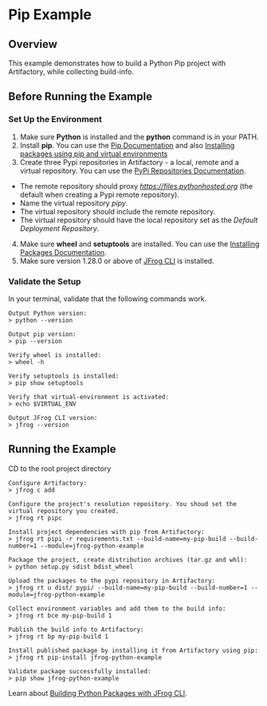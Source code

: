 # Pip Example

## Overview
This example demonstrates how to build a Python Pip project with Artifactory, while collecting build-info.

## Before Running the Example
### Set Up the Environment 
1. Make sure **Python** is installed and the **python** command is in your PATH.
2. Install **pip**. You can use the [Pip Documentation](https://pip.pypa.io/en/stable/installing/) and also [Installing packages using pip and virtual environments](https://packaging.python.org/guides/installing-using-pip-and-virtual-environments/)
3. Create three Pypi repositories in Artifactory - a local, remote and a virtual repository. You can use the [PyPi Repositories Documentation](https://www.jfrog.com/confluence/display/RTF/PyPI+Repositories).
* The remote repository should proxy *https://files.pythonhosted.org* (the default when creating a Pypi remote repository). 
* Name the virtual repository *pipy*.
* The virtual repository should include the remote repository.
* The virtual repository should have the local repository set as the *Default Deployment Repository*.
4. Make sure **wheel** and **setuptools** are installed. You can use the [Installing Packages Documentation](https://packaging.python.org/tutorials/installing-packages/).
5. Make sure version 1.28.0 or above of [JFrog CLI](https://jfrog.com/getcli/) is installed.

### Validate the Setup
In your terminal, validate that the following commands work.
```console
Output Python version:
> python --version

Output pip version:
> pip --version

Verify wheel is installed:
> wheel -h

Verify setuptools is installed:
> pip show setuptools

Verify that virtual-environment is activated:
> echo $VIRTUAL_ENV

Output JFrog CLI version:
> jfrog --version
```

## Running the Example
CD to the root project directory

```console
Configure Artifactory:
> jfrog c add

Configure the project's resolution repository. You shoud set the virtual repository you created.
> jfrog rt pipc

Install project dependencies with pip from Artifactory:
> jfrog rt pipi -r requirements.txt --build-name=my-pip-build --build-number=1 --module=jfrog-python-example

Package the project, create distribution archives (tar.gz and whl):
> python setup.py sdist bdist_wheel

Upload the packages to the pypi repository in Artifactory:
> jfrog rt u dist/ pypi/ --build-name=my-pip-build --build-number=1 --module=jfrog-python-example

Collect environment variables and add them to the build info:
> jfrog rt bce my-pip-build 1

Publish the build info to Artifactory:
> jfrog rt bp my-pip-build 1

Install published package by installing it from Artifactory using pip:
> jfrog rt pip-install jfrog-python-example

Validate package successfully installed:
> pip show jfrog-python-example
```

Learn about [Building Python Packages with JFrog CLI](https://www.jfrog.com/confluence/display/CLI/CLI+for+JFrog+Artifactory#CLIforJFrogArtifactory-BuildingPythonPackages).
